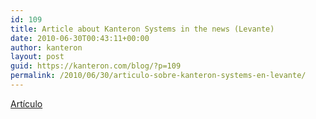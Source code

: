 ```yaml
---
id: 109
title: Article about Kanteron Systems in the news (Levante)
date: 2010-06-30T00:43:11+00:00
author: kanteron
layout: post
guid: https://kanteron.com/blog/?p=109
permalink: /2010/06/30/articulo-sobre-kanteron-systems-en-levante/
---
```

<a title="https://medias.levante-emv.com/documentos/2010-07-04_DOC_2010-06-27_00_03_33_emv.pdf" href="https://medias.levante-emv.com/documentos/2010-07-04_DOC_2010-06-27_00_03_33_emv.pdf" target="_blank">Artículo</a>